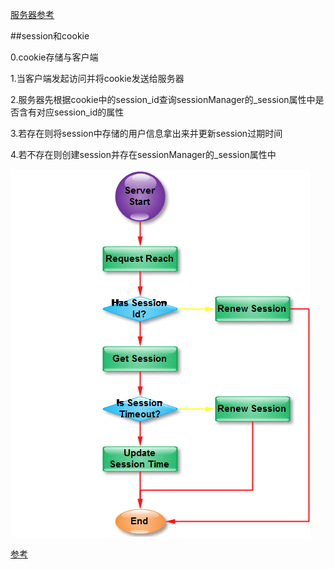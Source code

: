 <a href="https://cnodejs.org/topic/4f16442ccae1f4aa27001059">服务器参考</a>

##session和cookie

0.cookie存储与客户端

1.当客户端发起访问并将cookie发送给服务器

2.服务器先根据cookie中的session_id查询sessionManager的_session属性中是否含有对应session_id的属性

3.若存在则将session中存储的用户信息拿出来并更新session过期时间

4.若不存在则创建session并存在sessionManager的_session属性中

<img src="./img/session.png" />

<a href="http://www.jianshu.com/p/51d85be2e0e8">参考</a>
